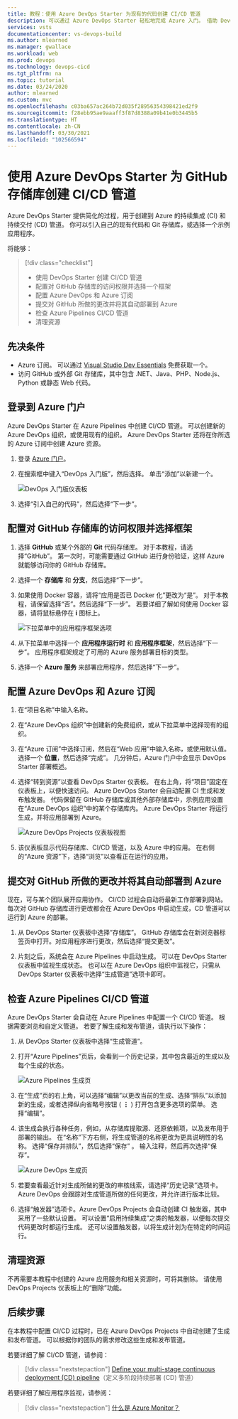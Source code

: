 ```yaml
---
title: 教程：使用 Azure DevOps Starter 为现有的代码创建 CI/CD 管道
description: 可以通过 Azure DevOps Starter 轻松地完成 Azure 入门。 借助 DevOps Projects，只需通过几个简单的步骤即可使用自己的代码和 GitHub 存储库启动 Azure 服务上的应用。
services: vsts
documentationcenter: vs-devops-build
ms.author: mlearned
ms.manager: gwallace
ms.workload: web
ms.prod: devops
ms.technology: devops-cicd
ms.tgt_pltfrm: na
ms.topic: tutorial
ms.date: 03/24/2020
author: mlearned
ms.custom: mvc
ms.openlocfilehash: c03ba657ac264b72d035f28956354398421ed2f9
ms.sourcegitcommit: f28ebb95ae9aaaff3f87d8388a09b41e0b3445b5
ms.translationtype: HT
ms.contentlocale: zh-CN
ms.lasthandoff: 03/30/2021
ms.locfileid: "102566594"
---
```

# <a name="create-a-cicd-pipeline-for-github-repo-using-azure-devops-starter"></a>使用 Azure DevOps Starter 为 GitHub 存储库创建 CI/CD 管道

Azure DevOps Starter 提供简化的过程，用于创建到 Azure 的持续集成 (CI) 和持续交付 (CD) 管道。 你可以引入自己的现有代码和 Git 存储库，或选择一个示例应用程序。

将能够：

> [!div class="checklist"]
> * 使用 DevOps Starter 创建 CI/CD 管道
> * 配置对 GitHub 存储库的访问权限并选择一个框架
> * 配置 Azure DevOps 和 Azure 订阅 
> * 提交对 GitHub 所做的更改并将其自动部署到 Azure
> * 检查 Azure Pipelines CI/CD 管道
> * 清理资源

## <a name="prerequisites"></a>先决条件

* Azure 订阅。 可以通过 [Visual Studio Dev Essentials](https://visualstudio.microsoft.com/dev-essentials/) 免费获取一个。
* 访问 GitHub 或外部 Git 存储库，其中包含 .NET、Java、PHP、Node.js、Python 或静态 Web 代码。

## <a name="sign-in-to-the-azure-portal"></a>登录到 Azure 门户

Azure DevOps Starter 在 Azure Pipelines 中创建 CI/CD 管道。 可以创建新的 Azure DevOps 组织，或使用现有的组织。 Azure DevOps Starter 还将在你所选的 Azure 订阅中创建 Azure 资源。

1. 登录 [Azure 门户](https://portal.azure.com)。

1. 在搜索框中键入“DevOps 入门版”，然后选择。 单击“添加”以新建一个。

    ![DevOps 入门版仪表板](_img/azure-devops-starter-aks/search-devops-starter.png)
    
1. 选择“引入自己的代码”，然后选择“下一步”。 

## <a name="configure-access-to-your-github-repo-and-select-a-framework"></a>配置对 GitHub 存储库的访问权限并选择框架

1. 选择 **GitHub** 或某个外部的 **Git** 代码存储库。 对于本教程，请选择“GitHub”。 第一次时，可能需要通过 GitHub 进行身份验证，这样 Azure 就能够访问你的 GitHub 存储库。

1. 选择一个 **存储库** 和 **分支**，然后选择“下一步”。

1. 如果使用 Docker 容器，请将“应用是否已 Docker 化”更改为“是”。  对于本教程，请保留选择“否”。然后选择“下一步”。  若要详细了解如何使用 Docker 容器，请将鼠标悬停在 **i** 图标上。

   ![下拉菜单中的应用程序框架选项](_img/azure-devops-project-github/appframework.png)

1. 从下拉菜单中选择一个 **应用程序运行时** 和 **应用程序框架**，然后选择“下一步”。 应用程序框架规定了可用的 Azure 服务部署目标的类型。

1. 选择一个 **Azure 服务** 来部署应用程序，然后选择“下一步”。

## <a name="configure-azure-devops-and-an-azure-subscription"></a>配置 Azure DevOps 和 Azure 订阅

1. 在“项目名称”中输入名称。

1. 在“Azure DevOps 组织”中创建新的免费组织，或从下拉菜单中选择现有的组织。

1. 在“Azure 订阅”中选择订阅，然后在“Web 应用”中输入名称，或使用默认值。  选择一个 **位置**，然后选择“完成”。 几分钟后，Azure 门户中会显示 DevOps Starter 部署概述。

1. 选择“转到资源”以查看 DevOps Starter 仪表板。 在右上角，将“项目”固定在仪表板上，以便快速访问。 Azure DevOps Starter 会自动配置 CI 生成和发布触发器。 代码保留在 GitHub 存储库或其他外部存储库中，示例应用设置在“Azure DevOps 组织”中的某个存储库内。 Azure DevOps Starter 将运行生成，并将应用部署到 Azure。

   ![Azure DevOps Projects 仪表板视图](_img/azure-devops-project-github/projectsdashboard.png)

1. 该仪表板显示代码存储库、CI/CD 管道，以及 Azure 中的应用。 在右侧的“Azure 资源”下，选择“浏览”以查看正在运行的应用。

## <a name="commit-changes-to-github-and-automatically-deploy-them-to-azure"></a>提交对 GitHub 所做的更改并将其自动部署到 Azure

现在，可与某个团队展开应用协作。 CI/CD 过程会自动将最新工作部署到网站。 每次对 GitHub 存储库进行更改都会在 Azure DevOps 中启动生成，CD 管道可以运行到 Azure 的部署。

1. 从 DevOps Starter 仪表板中选择“存储库”。 GitHub 存储库会在新浏览器标签页中打开。对应用程序进行更改，然后选择“提交更改”。

1. 片刻之后，系统会在 Azure Pipelines 中启动生成。 可以在 DevOps Starter 仪表板中监视生成状态。 也可以在 Azure DevOps 组织中监视它，只需从 DevOps Starter 仪表板中选择“生成管道”选项卡即可。

## <a name="examine-the-azure-pipelines-cicd-pipeline"></a>检查 Azure Pipelines CI/CD 管道

Azure DevOps Starter 会自动在 Azure Pipelines 中配置一个 CI/CD 管道。 根据需要浏览和自定义管道。 若要了解生成和发布管道，请执行以下操作：

1. 从 DevOps Starter 仪表板中选择“生成管道”。

1. 打开“Azure Pipelines”页后，会看到一个历史记录，其中包含最近的生成以及每个生成的状态。

   ![Azure Pipelines 生成页](_img/azure-devops-project-github/pipelinesbuildpage.png)

1. 在“生成”页的右上角，可以选择“编辑”以更改当前的生成、选择“排队”以添加新的生成，或者选择纵向省略号按钮 ( **&#8942;** ) 打开包含更多选项的菜单。   选择“编辑”。

1. 该生成会执行各种任务，例如，从存储库提取源、还原依赖项，以及发布用于部署的输出。 在“名称”下方右侧，将生成管道的名称更改为更具说明性的名称。 选择“保存并排队”，然后选择“保存” 。 输入注释，然后再次选择“保存”。

   ![Azure DevOps 生成页](_img/azure-devops-project-github/buildpage.png)

1. 若要查看最近针对生成所做的更改的审核线索，请选择“历史记录”选项卡。Azure DevOps 会跟踪对生成管道所做的任何更改，并允许进行版本比较。

1. 选择“触发器”选项卡。Azure DevOps Projects 会自动创建 CI 触发器，其中采用了一些默认设置。 可以设置“启用持续集成”之类的触发器，以便每次提交代码更改时都运行生成。 还可以设置触发器，以将生成计划为在特定的时间运行。

## <a name="clean-up-resources"></a>清理资源

不再需要本教程中创建的 Azure 应用服务和相关资源时，可将其删除。 请使用 DevOps Projects 仪表板上的“删除”功能。

## <a name="next-steps"></a>后续步骤

在本教程中配置 CI/CD 过程时，已在 Azure DevOps Projects 中自动创建了生成和发布管道。 可以根据你的团队的需求修改这些生成和发布管道。

若要详细了解 CI/CD 管道，请参阅：

> [!div class="nextstepaction"]
> [Define your multi-stage continuous deployment (CD) pipeline](/azure/devops/pipelines/release/define-multistage-release-process)（定义多阶段持续部署 (CD) 管道）

若要详细了解应用程序监视，请参阅：
  
 > [!div class="nextstepaction"]
 > [什么是 Azure Monitor？](../azure-monitor/overview.md)
